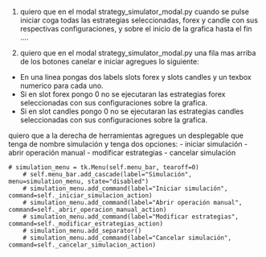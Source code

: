 

1. quiero que en el modal strategy_simulator_modal.py cuando se pulse iniciar coga todas las estrategias seleccionadas, forex y candle con sus respectivas configuraciones, y sobre el inicio de la grafica hasta el fin ....


2. quiero que en el modal strategy_simulator_modal.py una fila mas arriba de los botones canelar e iniciar agregues lo siguiente:
- En una linea pongas dos labels slots forex y slots candles y un texbox numerico para cada uno.
- Si en slot forex pongo 0 no se ejecutaran las estrategias forex seleccionadas con sus configuraciones sobre la grafica.
- Si en slot candles pongo 0 no se ejecutaran las estrategias candles seleccionadas con sus configuraciones sobre la grafica.


quiero que a la derecha de herramientas agregues un desplegable que tenga de nombre simulación y tenga dos opciones: 
    - iniciar simulación
    - abrir operación manual
    - modificar estrategias
    - cancelar simulación


    # simulation_menu = tk.Menu(self.menu_bar, tearoff=0)
        # self.menu_bar.add_cascade(label="Simulación", menu=simulation_menu, state="disabled")
        # simulation_menu.add_command(label="Iniciar simulación", command=self._iniciar_simulacion_action)
        # simulation_menu.add_command(label="Abrir operación manual", command=self._abrir_operacion_manual_action)
        # simulation_menu.add_command(label="Modificar estrategias", command=self._modificar_estrategias_action)
        # simulation_menu.add_separator()
        # simulation_menu.add_command(label="Cancelar simulación", command=self._cancelar_simulacion_action)